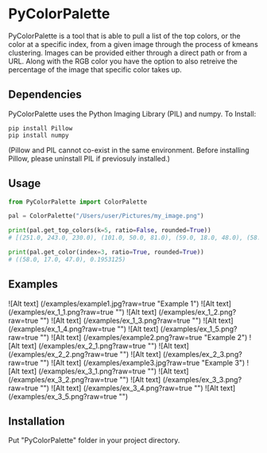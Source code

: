 # PyColorPalette

PyColorPalette is a tool that is able to pull a list of the top colors, or the color at a specific index, from a given image through the process of kmeans clustering. Images can be provided either through a direct path or from a URL. Along with the RGB color you have the option to also retreive the percentage of the image that specific color takes up. 

## Dependencies

PyColorPalette uses the Python Imaging Library (PIL) and numpy.
To Install:
```
pip install Pillow 
pip install numpy
```
(Pillow and PIL cannot co-exist in the same environment. Before installing Pillow, please uninstall PIL if previosuly installed.)

## Usage

```python
from PyColorPalette import ColorPalette

pal = ColorPalette("/Users/user/Pictures/my_image.png")

print(pal.get_top_colors(k=5, ratio=False, rounded=True))
# [(251.0, 243.0, 230.0), (101.0, 50.0, 81.0), (59.0, 18.0, 48.0), (58.0, 17.0, 47.0), (60.0, 19.0, 49.0)]

print(pal.get_color(index=3, ratio=True, rounded=True))
# ((58.0, 17.0, 47.0), 0.1953125)
```

## Examples

![Alt text] (/examples/example1.jpg?raw=true  "Example 1")
![Alt text] (/examples/ex_1_1.png?raw=true  "")
![Alt text] (/examples/ex_1_2.png?raw=true  "")
![Alt text] (/examples/ex_1_3.png?raw=true  "")
![Alt text] (/examples/ex_1_4.png?raw=true  "")
![Alt text] (/examples/ex_1_5.png?raw=true  "")
![Alt text] (/examples/example2.png?raw=true  "Example 2")
![Alt text] (/examples/ex_2_1.png?raw=true  "")
![Alt text] (/examples/ex_2_2.png?raw=true  "")
![Alt text] (/examples/ex_2_3.png?raw=true  "")
![Alt text] (/examples/example3.jpg?raw=true  "Example 3")
![Alt text] (/examples/ex_3_1.png?raw=true  "")
![Alt text] (/examples/ex_3_2.png?raw=true  "")
![Alt text] (/examples/ex_3_3.png?raw=true  "")
![Alt text] (/examples/ex_3_4.png?raw=true  "")
![Alt text] (/examples/ex_3_5.png?raw=true  "")

## Installation

Put "PyColorPalette" folder in your project directory.